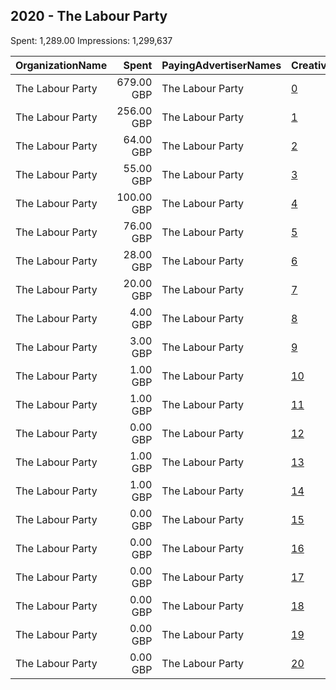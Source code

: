## 2020 - The Labour Party 
Spent: 1,289.00
Impressions: 1,299,637

|OrganizationName|Spent|PayingAdvertiserNames|CreativeUrls|Impressions|Genders|AgeBrackets|CountryCodes|BillingAddresses|CandidateBallotInformation|
|:---|---:|:---|:---|---:|:---|:---|:---|:---|:---|
|The Labour Party|679.00 GBP|The Labour Party|[0](https://www.snap.com/political-ads/asset/9893bf03bee7acbd09f1af59c06feef2d59e041606be8cb650f4b7e982d07075?mediaType=mp4)|651,073||18+||"Kings Manor,Newcastle,NE16PA,GB"|Sadiq Khan|
|The Labour Party|256.00 GBP|The Labour Party|[1](https://www.snap.com/political-ads/asset/e5d0a159f74943a255e06c62e70d542be0b43448a071aab413d259d207a795f3?mediaType=mp4)|258,848||18+||"Kings Manor,Newcastle,NE16PA,GB"|Sadiq for London 2020|
|The Labour Party|64.00 GBP|The Labour Party|[2](https://www.snap.com/political-ads/asset/e81dcc90fdd707397ed129d2d990519586fd9e3d1ba3817815d7557daafd3f2c?mediaType=mp4)|95,296||18+|united kingdom|"Kings Manor,Newcastle,NE16PA,GB"|The Labour Party|
|The Labour Party|55.00 GBP|The Labour Party|[3](https://www.snap.com/political-ads/asset/69596d7e89c1c069f49c3ef69a3ebcf9433fdc399e43f8655eba17c049198676?mediaType=mp4)|88,827||18-27||"Kings Manor,Newcastle,NE16PA,GB"|The Labour Party|
|The Labour Party|100.00 GBP|The Labour Party|[4](https://www.snap.com/political-ads/asset/0beca08be7124f1f395fe7d1a0259dd2e5464002aa26a7ec8aacfffb22b1dd58?mediaType=mp4)|64,629||18-27||"Kings Manor,Newcastle,NE16PA,GB"|The Labour Party|
|The Labour Party|76.00 GBP|The Labour Party|[5](https://www.snap.com/political-ads/asset/b278ca2d03d6f70bc9f460128eadba5aab015475c9f4331ea67d7031760eaae3?mediaType=mp4)|60,666||18+||"Kings Manor,Newcastle,NE16PA,GB"|Sadiq for London|
|The Labour Party|28.00 GBP|The Labour Party|[6](https://www.snap.com/political-ads/asset/988b6a8db1866dfe55f2bf0ca456c6f6def68e28003bcef3510c9d73745312ff?mediaType=mp4)|38,787||18+|united kingdom|"Kings Manor,Newcastle,NE16PA,GB"|The Labour Party|
|The Labour Party|20.00 GBP|The Labour Party|[7](https://www.snap.com/political-ads/asset/9893bf03bee7acbd09f1af59c06feef2d59e041606be8cb650f4b7e982d07075?mediaType=mp4)|25,240||18+||"Kings Manor,Newcastle,NE16PA,GB"|Sadiq Khan|
|The Labour Party|4.00 GBP|The Labour Party|[8](https://www.snap.com/political-ads/asset/69596d7e89c1c069f49c3ef69a3ebcf9433fdc399e43f8655eba17c049198676?mediaType=mp4)|6,421||18-27|united kingdom|"Kings Manor,Newcastle,NE16PA,GB"|The Labour Party|
|The Labour Party|3.00 GBP|The Labour Party|[9](https://www.snap.com/political-ads/asset/27edf708540795314eb2e72e65dadc15fb9d5f4ac1c3d0228e1f7961d70128eb?mediaType=mp4)|5,058||18+|united kingdom|"Kings Manor,Newcastle,NE16PA,GB"|The Labour Party|
|The Labour Party|1.00 GBP|The Labour Party|[10](https://www.snap.com/political-ads/asset/729ea4cf983798a0fcd89c51431df210fa4aa34078847725d9108a3a9695ea84?mediaType=mp4)|1,729||18+|united kingdom|"Kings Manor,Newcastle,NE16PA,GB"|Sadiq for London 2020|
|The Labour Party|1.00 GBP|The Labour Party|[11](https://www.snap.com/political-ads/asset/8773e34aa6ab0037a947cce6f6c919a3da751abf988a32ffdbec751b30b6010f?mediaType=mp4)|650||18+|united kingdom|"Kings Manor,Newcastle,NE16PA,GB"|Sadiq for London 2020|
|The Labour Party|0.00 GBP|The Labour Party|[12](https://www.snap.com/political-ads/asset/e90c290245b6fda226e7f9406b5317a5a1a67a2b2176ba65f65481c6e5e9e637?mediaType=mp4)|649||18+|united kingdom|"Kings Manor,Newcastle,NE16PA,GB"|The Labour Party|
|The Labour Party|1.00 GBP|The Labour Party|[13](https://www.snap.com/political-ads/asset/787587dbebbf370c260dd19b6df2ac52ecb9f05e6a8643bbad5745f2951b3625?mediaType=mp4)|429||18+|united kingdom|"Kings Manor,Newcastle,NE16PA,GB"|Sadiq for London 2020|
|The Labour Party|1.00 GBP|The Labour Party|[14](https://www.snap.com/political-ads/asset/b375f0bfc3d836fdc5f9da0eceb14971ac031a80c82a2e57a2423501d0323745?mediaType=mp4)|390||18+|united kingdom|"Kings Manor,Newcastle,NE16PA,GB"|Sadiq for London 2020|
|The Labour Party|0.00 GBP|The Labour Party|[15](https://www.snap.com/political-ads/asset/787587dbebbf370c260dd19b6df2ac52ecb9f05e6a8643bbad5745f2951b3625?mediaType=mp4)|195||18+|united kingdom|"Kings Manor,Newcastle,NE16PA,GB"|Sadiq for London 2020|
|The Labour Party|0.00 GBP|The Labour Party|[16](https://www.snap.com/political-ads/asset/5a0df1e4dbea643890e878a3703384921532fdb01051a34f6a24c210be79d2f5?mediaType=mp4)|184||18+|united kingdom|"Kings Manor,Newcastle,NE16PA,GB"|Sadiq for London 2020|
|The Labour Party|0.00 GBP|The Labour Party|[17](https://www.snap.com/political-ads/asset/8bd91bb70075b530e0621b2147cad0a710dff2423ecd28a01bdea84e2205a87a?mediaType=mp4)|161||18+|united kingdom|"Kings Manor,Newcastle,NE16PA,GB"|Sadiq for London 2020|
|The Labour Party|0.00 GBP|The Labour Party|[18](https://www.snap.com/political-ads/asset/787587dbebbf370c260dd19b6df2ac52ecb9f05e6a8643bbad5745f2951b3625?mediaType=mp4)|151||18+|united kingdom|"Kings Manor,Newcastle,NE16PA,GB"|Sadiq for London 2020|
|The Labour Party|0.00 GBP|The Labour Party|[19](https://www.snap.com/political-ads/asset/133e8da2e510d8499a1b144f089a9946e01e4297cd5ac8f7ec7ae52537224d27?mediaType=mp4)|140||18+|united kingdom|"Kings Manor,Newcastle,NE16PA,GB"|Sadiq for London 2020|
|The Labour Party|0.00 GBP|The Labour Party|[20](https://www.snap.com/political-ads/asset/12e22f374efe076553b81115d2ce2abb7ebc5c91210271f6e3761342da278309?mediaType=mp4)|114||18+|united kingdom|"Kings Manor,Newcastle,NE16PA,GB"|Sadiq for London 2020|
